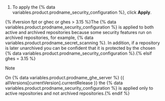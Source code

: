 1. To apply the {% data variables.product.prodname_security_configuration %}, click **Apply**.

{% ifversion fpt or ghec or ghes > 3.15 %}The {% data variables.product.prodname_security_configuration %} is applied to both active and archived repositories because some security features run on archived repositories, for example, {% data variables.product.prodname_secret_scanning %}. In addition, if a repository is later unarchived you can be confident that it is protected by the chosen {% data variables.product.prodname_security_configuration %}.{% elsif ghes = 3.15 %}
   > [!NOTE]
   >On {% data variables.product.prodname_ghe_server %} {{ allVersions[currentVersion].currentRelease }} the {% data variables.product.prodname_security_configuration %} is applied only to active repositories and not archived repositories.{% endif %}
